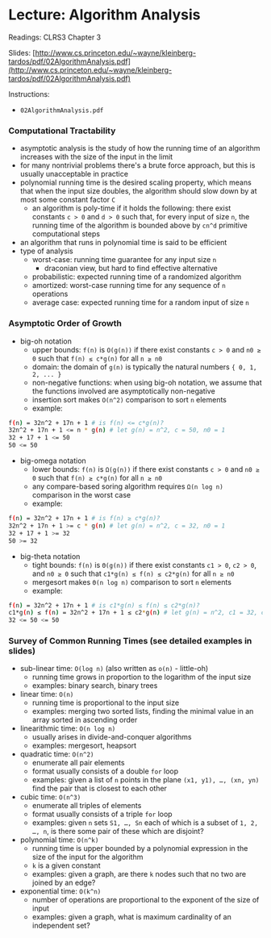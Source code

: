 # Lecture: Algorithm Analysis

Readings: CLRS3 Chapter 3

Slides: [http://www.cs.princeton.edu/~wayne/kleinberg-tardos/pdf/02AlgorithmAnalysis.pdf](http://www.cs.princeton.edu/~wayne/kleinberg-tardos/pdf/02AlgorithmAnalysis.pdf)

Instructions:
  - ``02AlgorithmAnalysis.pdf``

### Computational Tractability
- asymptotic analysis is the study of how the running time of an algorithm increases with the size of the input in the limit
- for many nontrivial problems there's a brute force approach, but this is usually unacceptable in practice
- polynomial running time is the desired scaling property, which means that when the input size doubles, the algorithm should slow down by at most some constant factor ``C``
  - an algorithm is poly-time if it holds the following: there exist constants ``c > 0`` and ``d > 0`` such that, for every input of size ``n``, the running time of the algorithm is bounded above by ``cn^d`` primitive computational steps
- an algorithm that runs in polynomial time is said to be efficient
- type of analysis
  - worst-case: running time guarantee for any input size ``n``
    - draconian view, but hard to find effective alternative
  - probabilistic: expected running time of a randomized algorithm
  - amortized: worst-case running time for any sequence of ``n`` operations
  - average case: expected running time for a random input of size ``n``

### Asymptotic Order of Growth
- big-oh notation
  - upper bounds: ``f(n)`` is ``O(g(n))`` if there exist constants ``c > 0`` and ``n0 ≥ 0`` such that ``f(n) ≤ c*g(n)`` for all ``n ≥ n0``
  - domain: the domain of ``g(n)`` is typically the natural numbers ``{ 0, 1, 2, ... }``
  - non-negative functions: when using big-oh notation, we assume that the functions involved are asymptotically non-negative
  - insertion sort makes ``O(n^2)`` comparison to sort ``n`` elements
  - example:
``` bash
f(n) = 32n^2 + 17n + 1 # is f(n) <= c*g(n)?
32n^2 + 17n + 1 <= n * g(n) # let g(n) = n^2, c = 50, n0 = 1
32 + 17 + 1 <= 50
50 <= 50
```
- big-omega notation
  - lower bounds: ``f(n)`` is ``Ω(g(n))`` if there exist constants ``c > 0`` and ``n0 ≥ 0`` such that ``f(n) ≥ c*g(n)`` for all ``n ≥ n0``
  - any compare-based soring algorithm requires ``Ω(n log n)`` comparison in the worst case
  - example:
``` bash
f(n) = 32n^2 + 17n + 1 # is f(n) ≥ c*g(n)?
32n^2 + 17n + 1 >= c * g(n) # let g(n) = n^2, c = 32, n0 = 1
32 + 17 + 1 >= 32
50 >= 32
```
- big-theta notation
  - tight bounds:  ``f(n)`` is ``Θ(g(n))`` if there exist constants ``c1 > 0``, ``c2 > 0``, and ``n0 ≥ 0`` such that ``c1*g(n) ≤ f(n) ≤ c2*g(n)`` for all ``n ≥ n0``
  - mergesort makes ``Θ(n log n)`` comparison to sort ``n`` elements
  - example:
``` bash
f(n) = 32n^2 + 17n + 1 # is c1*g(n) ≤ f(n) ≤ c2*g(n)?
c1*g(n) ≤ f(n) = 32n^2 + 17n + 1 ≤ c2*g(n) # let g(n) = n^2, c1 = 32, c2 = 50, n0 = 1
32 <= 50 <= 50
```

### Survey of Common Running Times (see detailed examples in slides)
- sub-linear time: ``O(log n)`` (also written as ``o(n)`` - little-oh)
  - running time grows in proportion to the logarithm of the input size
  - examples: binary search, binary trees
- linear time: ``O(n)``
  - running time is proportional to the input size
  - examples: merging two sorted lists, finding the minimal value in an array sorted in ascending order
- linearithmic time: ``O(n log n)``
  - usually arises in divide-and-conquer algorithms
  - examples: mergesort, heapsort
- quadratic time: ``O(n^2)``
  - enumerate all pair elements
  - format usually consists of a double ``for`` loop
  - examples: given a list of ``n`` points in the plane ``(x1, y1), …, (xn, yn)`` find the pair that is closest to each other
- cubic time: ``O(n^3)``
  - enumerate all triples of elements
  - format usually consists of a triple ``for`` loop
  - examples: given ``n`` sets ``S1, …, Sn`` each of which is a subset of ``1, 2, …, n``, is there some pair of these which are disjoint?
- polynomial time: ``O(n^k)``
  - running time is upper bounded by a polynomial expression in the size of the input for the algorithm
  - ``k`` is a given constant
  - examples: given a graph, are there ``k`` nodes such that no two are joined by an edge?
- exponential time: ``O(k^n)``
  - number of operations are proportional to the exponent of the size of input
  - examples: given a graph, what is maximum cardinality of an independent set?
